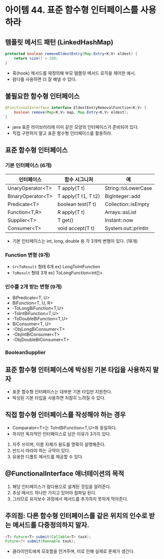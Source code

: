 # 아이템 44. 표준 함수형 인터페이스를 사용하라

## 템플릿 메서드 패턴 (LinkedHashMap)
```java
protected boolean removeEldestEntry(Map.Entry<K,V> eldest) {
    return size() > 100;
}
```
- 훅(hook) 메서드를 재정의해 부모 템플릿 메서드 로직을 제어한 예시.
- 람다를 사용하면 더 잘 해낼 수 있다.
    
    
## 불필요한 함수형 인터페이스 
```java
@FunctionalInterface interface EldestEntryRemovalFunction<K,V> {
    boolean remove(Map<K,V> map, Map.Entry<K,V> eldest);
}
```
- java 표준 라이브러리에 이미 같은 모양의 인터페이스가 준비되어 있다.
- 직접 구현하지 말고 표준 함수형 인터페이스를 활용하라.
    
    
## 표준 함수형 인터페이스
### 기본 인터페이스 (6개)
|인터페이스|함수 시그니처|예|
|------|---|---|
|UnaryOperator\<T\>|T apply(T t)|String::toLowerCase|
|BinaryOperator\<T\>|T apply(T t1, T t2)|BigInteger::add|
|Predicate\<T\>|boolean test(T t)|Collection::isEmpty|
|Function\<T,R\>|R apply(T t)|Arrays::asList|
|Supplier\<T\>|T get()|Instant::now|
|Consumer\<T\>|void accept(T t)|System.out::println|
- 기본 인터페이스는 int, long, double 용 각 3개씩 변형이 있다. (18개)

### Function 변형 (9개)
- `SrcToResult` 형태 6개 ex) LongToIntFunction
- `ToResult` 형태 3개 ex) ToLongFunction\<int[]\>

### 인수를 2개 받는 변형 (9개)
- BiPredicate\<T, U\>
- BiFunction\<T, U, R\>
- 
    -ToLongBiFunction\<T,U\>
- 
    -ToIntBiFunction\<T,U\>
- 
    -ToDoubleBiFunction\<T,U\>
- BiConsumer\<T, U\>
- 
    -ObjLongBiConsumer\<T\>
- 
    -ObjIntBiConsumer\<T\>
- 
    -ObjDoubleBiConsumer\<T\>

### BooleanSupplier


## 표준 함수형 인터페이스에 박싱된 기본 타입을 사용하지 말자
- 표준 함수형 인터페이스는 대부분 기본 타입만 지원한다.
- 박싱된 기본 타입을 사용하면 처참히 느려질 수 있다. 
    
    
## 직접 함수형 인터페이스를 작성해야 하는 경우
- Comparator\<T\>는 ToIntBiFunction\<T,U\>와 동일하다.
- 하지만 독자적인 인터페이스로 남은 이유가 3가지 있다.
1. 자주 쓰이며, 이름 자체가 용도를 명확히 설명해준다.
2. 반드시 따라야 하는 규약이 있다.
3. 유용한 디폴트 메서드를 제공할 수 있다.
    
    
    
## @FunctionalInterface 애너테이션의 목적
1. 해당 인터페이스가 람다용으로 설계된 것임을 알려준다.
2. 추상 메서드 하나만 가지고 있어야 컴파일 된다.
3. 그러므로 유지보수 과정에서 메서드를 추가하지 못하게 막아준다.


## 주의점: 다른 함수형 인터페이스를 같은 위치의 인수로 받는 메서드를 다중정의하지 말자.
```java
<T> Future<T> submit(Callable<T> task);
Future<?> submit(Runnable task);
```
- 클라이언트에게 모호함을 안겨주며, 이로 인해 실제로 문제가 생긴다.
